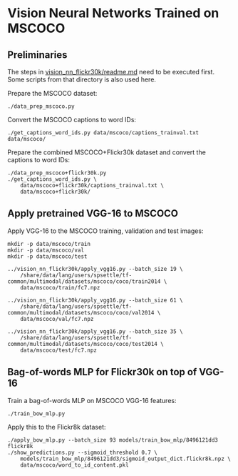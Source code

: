 Vision Neural Networks Trained on MSCOCO
========================================


Preliminaries
-------------
The steps in [vision_nn_flickr30k/readme.md](../vision_nn_flickr30k/readme.md)
need to be executed first. Some scripts from that directory is also used here.

Prepare the MSCOCO dataset:

    ./data_prep_mscoco.py

Convert the MSCOCO captions to word IDs:

    ./get_captions_word_ids.py data/mscoco/captions_trainval.txt data/mscoco/

Prepare the combined MSCOCO+Flickr30k dataset and convert the captions to word
IDs:

    ./data_prep_mscoco+flickr30k.py
    ./get_captions_word_ids.py \
        data/mscoco+flickr30k/captions_trainval.txt \
        data/mscoco+flickr30k/


Apply pretrained VGG-16 to MSCOCO
---------------------------------
Apply VGG-16 to the MSCOCO training, validation and test images:

    mkdir -p data/mscoco/train
    mkdir -p data/mscoco/val
    mkdir -p data/mscoco/test
    
    ../vision_nn_flickr30k/apply_vgg16.py --batch_size 19 \
        /share/data/lang/users/spsettle/tf-common/multimodal/datasets/mscoco/coco/train2014 \
        data/mscoco/train/fc7.npz

    ../vision_nn_flickr30k/apply_vgg16.py --batch_size 61 \
        /share/data/lang/users/spsettle/tf-common/multimodal/datasets/mscoco/coco/val2014 \
        data/mscoco/val/fc7.npz

    ../vision_nn_flickr30k/apply_vgg16.py --batch_size 35 \
        /share/data/lang/users/spsettle/tf-common/multimodal/datasets/mscoco/coco/test2014 \
        data/mscoco/test/fc7.npz


Bag-of-words MLP for Flickr30k on top of VGG-16
-----------------------------------------------
Train a bag-of-words MLP on MSCOCO VGG-16 features:

    ./train_bow_mlp.py

Apply this to the Flickr8k dataset:

    ./apply_bow_mlp.py --batch_size 93 models/train_bow_mlp/8496121dd3 flickr8k
    ./show_predictions.py --sigmoid_threshold 0.7 \
        models/train_bow_mlp/8496121dd3/sigmoid_output_dict.flickr8k.npz \
        data/mscoco/word_to_id_content.pkl

